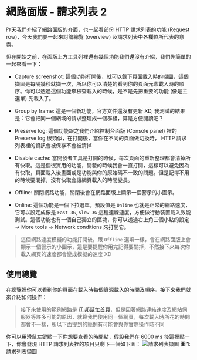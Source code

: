 # 網路面版 - 請求列表 2
昨天我們介紹了網路面版的介面，也一起看部份 HTTP 請求列表的功能 (Request row)，今天我們要一起來討論總覽 (overview) 及請求列表中各欄位所代表的意義。

但在開始之前，在面版上方工具列裡還有幾個功能我們還沒有介紹，我們先簡單的一起來看一下：

- Capture screenshot: 這個功能打開後，就可以錄下頁面載入時的擷圖，這個擷圖是每隔幾秒就擷一次，所以你可以清楚的看到你的頁面元素載入時的順序。你可以透過這個功能來檢查載入的時候，是不是先把重要的功能 (像是主選單) 先載入了。

- Group by frame: 這是一個新功能，官方文件還沒有更新 XD, 我測試的結果是：它會把同一個網域的請求整理成一個群組，算是方便閱讀吧？

- Preserve log: 這個功能跟之我們介紹控制台面版 (Console panel) 裡的 Preserve log 很類似，在打開後，當你在不同的頁面做切換時， HTTP 請求列表裡的資訊會被保存不會被清掉

- Disable cache: 當開發者工具是打開的時候，每次頁面的重新整理都會清掉所有快取。這是個很實用的功能，開發的時候我會一直打開，這樣可以避免因為有快取，頁面載入後畫面或是功能與你的原始碼不一致的問題。但是記得不用的時候要關掉，沒有快取會讓網頁載入的時間變長。

- Offline: 關閉網路功能，關閉後會在網路面版上顯示一個警示的小圖示。

- Online: 這個功能是一個下拉選單，預設值是 `Online` 也就是正常的網路速度，它可以設定成像是 `Fast 3G`, `Slow 3G` 這種連線速度，方便做行動裝置載入效能測試。這個功能也有一個自己獨立的區塊，你可以透過右上角三個小點的設定 -> More tools -> Network conditions 來打開它。

> 這個網路速度模擬的功能打開後，跟 `Offline` 選項一樣，會在網路面版上會顯示一個警示的小圖示，這是要提醒你用完記得要關掉，不然接下來每次你載入網頁的速度都會變成模擬的速度 XD

## 使用總覽
在總覽裡你可以看到你的頁面在載入時每個資源載入的時間及順序。接下來我們就來介紹如何操作：

> 接下來使用的範例網路是 [iT 邦幫忙首頁](https://ithelp.ithome.com.tw)，但是因著網路連結速度及網站伺服器等許多可能的原因，就算我們使用同一個網頁，每次載入時所花的時間都會不一樣，所以下面提到的範例有可能會與你實際操作時不同

你可以用滑鼠左鍵點一下你想要查看的時間點，假設我們在 6000 ms 後這裡點一下，你會發現 HTTP 請求列表裡的項目只剩下一個如下圖：
![請求列表擷圖]()
**圖 1**: 請求列表擷圖

